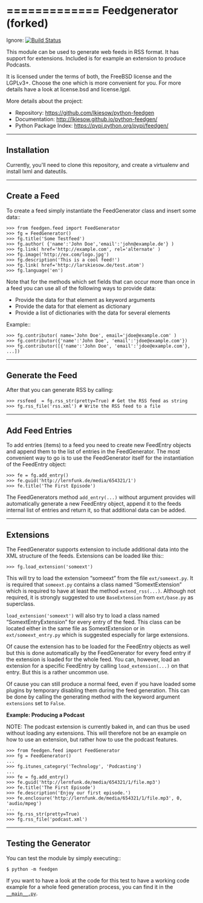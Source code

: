 =============
Feedgenerator (forked)
=============

Ignore:
[![Build Status](https://travis-ci.org/lkiesow/python-feedgen.svg?branch=master)
](https://travis-ci.org/lkiesow/python-feedgen)

This module can be used to generate web feeds in RSS format.  It
has support for extensions. Included is for example an extension to produce
Podcasts.

It is licensed under the terms of both, the FreeBSD license and the LGPLv3+.
Choose the one which is more convenient for you. For more details have a look
at license.bsd and license.lgpl.

More details about the project:

- Repository:            https://github.com/lkiesow/python-feedgen
- Documentation:         http://lkiesow.github.io/python-feedgen/
- Python Package Index:  https://pypi.python.org/pypi/feedgen/


------------
Installation
------------

Currently, you'll need to clone this repository, and create a virtualenv and
install lxml and dateutils.


-------------
Create a Feed
-------------

To create a feed simply instantiate the FeedGenerator class and insert some
data::

    >>> from feedgen.feed import FeedGenerator
    >>> fg = FeedGenerator()
    >>> fg.title('Some Testfeed')
    >>> fg.author( {'name':'John Doe','email':'john@example.de'} )
    >>> fg.link( href='http://example.com', rel='alternate' )
    >>> fg.image('http://ex.com/logo.jpg')
    >>> fg.description('This is a cool feed!')
    >>> fg.link( href='http://larskiesow.de/test.atom')
    >>> fg.language('en')

Note that for the methods which set fields that can occur more than once in a
feed you can use all of the following ways to provide data:

- Provide the data for that element as keyword arguments
- Provide the data for that element as dictionary
- Provide a list of dictionaries with the data for several elements

Example::

    >>> fg.contributor( name='John Doe', email='jdoe@example.com' )
    >>> fg.contributor({'name':'John Doe', 'email':'jdoe@example.com'})
    >>> fg.contributor([{'name':'John Doe', 'email':'jdoe@example.com'}, ...])

-----------------
Generate the Feed
-----------------

After that you can generate RSS by calling:

    >>> rssfeed  = fg.rss_str(pretty=True) # Get the RSS feed as string
    >>> fg.rss_file('rss.xml') # Write the RSS feed to a file


----------------
Add Feed Entries
----------------

To add entries (items) to a feed you need to create new FeedEntry objects and
append them to the list of entries in the FeedGenerator. The most convenient
way to go is to use the FeedGenerator itself for the instantiation of the
FeedEntry object:

    >>> fe = fg.add_entry()
    >>> fe.guid('http://lernfunk.de/media/654321/1')
    >>> fe.title('The First Episode')

The FeedGenerators method `add_entry(...)` without argument provides will
automatically generate a new FeedEntry object, append it to the feeds internal
list of entries and return it, so that additional data can be added.

----------
Extensions
----------

The FeedGenerator supports extension to include additional data into the XML
structure of the feeds. Extensions can be loaded like this::

    >>> fg.load_extension('someext')

This will try to load the extension “someext” from the file `ext/someext.py`.
It is required that `someext.py` contains a class named “SomextExtension” which
is required to have at least the method `extend_rss(...)`. Although not required, it is strongly suggested to use
`BaseExtension` from `ext/base.py` as superclass.

`load_extension('someext')` will also try to load a class named
“SomextEntryExtension” for every entry of the feed. This class can be located
either in the same file as SomextExtension or in `ext/someext_entry.py` which
is suggested especially for large extensions.

Of cause the extension has to be loaded for the FeedEntry objects as well but
this is done automatically by the FeedGenerator for every feed entry if the
extension is loaded for the whole feed. You can, however, load an extension for
a specific FeedEntry by calling `load_extension(...)` on that entry. But this
is a rather uncommon use.

Of cause you can still produce a normal feed, even if you have
loaded some plugins by temporary disabling them during the feed generation.
This can be done by calling the generating method with the keyword argument
`extensions` set to `False`.

**Example: Producing a Podcast**

NOTE: The podcast extension is currently baked in, and can thus be used without loading any
extensions. This will therefore not be an example on how to use an extension, but rather how
to use the podcast features.

    >>> from feedgen.feed import FeedGenerator
    >>> fg = FeedGenerator()
    ...
    >>> fg.itunes_category('Technology', 'Podcasting')
    ...
    >>> fe = fg.add_entry()
    >>> fe.guid('http://lernfunk.de/media/654321/1/file.mp3')
    >>> fe.title('The First Episode')
    >>> fe.description('Enjoy our first episode.')
    >>> fe.enclosure('http://lernfunk.de/media/654321/1/file.mp3', 0, 'audio/mpeg')
    ...
    >>> fg.rss_str(pretty=True)
    >>> fg.rss_file('podcast.xml')



---------------------
Testing the Generator
---------------------

You can test the module by simply executing::

    $ python -m feedgen

If you want to have a look at the code for this test to have a working code
example for a whole feed generation process, you can find it in the
[`__main__.py`](https://github.com/tobinus/python-feedgen/blob/podcastgen/feedgen/__main__.py).
